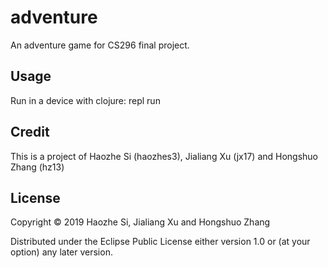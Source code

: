 # adventure

An adventure game for CS296 final project.

## Usage

Run in a device with clojure: 
repl run

## Credit

This is a project of Haozhe Si (haozhes3), Jialiang Xu (jx17) and Hongshuo Zhang (hz13)

## License

Copyright © 2019 Haozhe Si, Jialiang Xu and Hongshuo Zhang

Distributed under the Eclipse Public License either version 1.0 or (at
your option) any later version.
